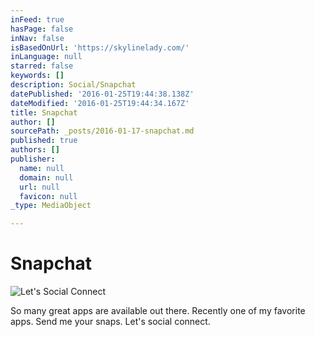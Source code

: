 ```yaml
---
inFeed: true
hasPage: false
inNav: false
isBasedOnUrl: 'https://skylinelady.com/'
inLanguage: null
starred: false
keywords: []
description: Social/Snapchat
datePublished: '2016-01-25T19:44:38.138Z'
dateModified: '2016-01-25T19:44:34.167Z'
title: Snapchat
author: []
sourcePath: _posts/2016-01-17-snapchat.md
published: true
authors: []
publisher:
  name: null
  domain: null
  url: null
  favicon: null
_type: MediaObject

---
```

# Snapchat
![Let's Social Connect](https://the-grid-user-content.s3-us-west-2.amazonaws.com/6b868026-7ae1-449a-9703-02442712ecfb.jpg)

So many great apps are available out there. Recently one of my favorite apps. Send me your snaps. Let's social connect.
